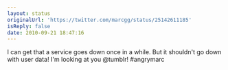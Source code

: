 ```yaml
---
layout: status
originalUrl: 'https://twitter.com/marcgg/status/25142611185'
isReply: false
date: 2010-09-21 18:47:16
---
```


I can get that a service goes down once in a while. But it shouldn't go down with user data! I'm looking at you @tumblr! #angrymarc
